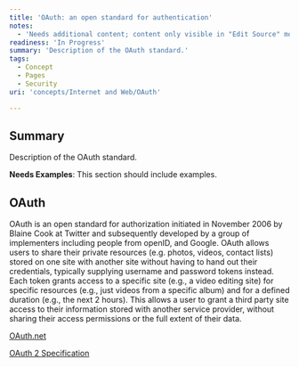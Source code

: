 ```yaml
---
title: 'OAuth: an open standard for authentication'
notes:
  - 'Needs additional content; content only visible in "Edit Source" mode.'
readiness: 'In Progress'
summary: 'Description of the OAuth standard.'
tags:
  - Concept
  - Pages
  - Security
uri: 'concepts/Internet and Web/OAuth'

---
```

## Summary

Description of the OAuth standard.

**Needs Examples**: This section should include examples.

## OAuth

OAuth is an open standard for authorization initiated in November 2006 by Blaine Cook at Twitter and subsequently developed by a group of implementers including people from openID, and Google. OAuth allows users to share their private resources (e.g. photos, videos, contact lists) stored on one site with another site without having to hand out their credentials, typically supplying username and password tokens instead. Each token grants access to a specific site (e.g., a video editing site) for specific resources (e.g., just videos from a specific album) and for a defined duration (e.g., the next 2 hours). This allows a user to grant a third party site access to their information stored with another service provider, without sharing their access permissions or the full extent of their data.

[OAuth.net](http://oauth.net/)

[OAuth 2 Specification](http://tools.ietf.org/html/draft-ietf-oauth-v2-31)
